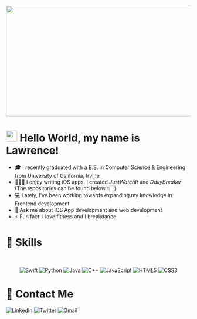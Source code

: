 <p align="center"> <img src="https://media2.giphy.com/media/de5bARu0SsXiU/200.gif" width="800" height="300"> </p>


# <img src="https://raw.githubusercontent.com/aemmadi/aemmadi/master/wave.gif" width="30px">&nbsp;Hello World, my name is Lawrence! 
- 🎓 I recently graduated with a B.S. in Computer Science & Engineering from University of California, Irvine
- 🧑🏻‍💻 I enjoy writing iOS apps. I created <em>JustWatchIt</em> and <em>DailyBreaker</em> (The repositories can be found below 👇🏻)
- 💻 Lately, I've been working towards expanding my knowledge in Frontend development
- 💬 Ask me about iOS App development and web development
- ⚡ Fun fact: I love fitness and I breakdance



# 📖 Skills
<br>
<p align="center">
<img alt="Swift" src="https://img.shields.io/badge/swift-%23FA7343.svg?&style=for-the-badge&logo=swift&logoColor=white"/> 
<img alt="Python" src="https://img.shields.io/badge/python%20-%2314354C.svg?&style=for-the-badge&logo=python&logoColor=white"/>
<img alt="Java" src="https://img.shields.io/badge/Java-ED8B00?style=for-the-badge&logo=java&logoColor=whitee"/>
<img alt="C++" src="https://img.shields.io/badge/c++%20-%2300599C.svg?&style=for-the-badge&logo=c%2B%2B&ogoColor=white"/>
<img alt="JavaScript" src="https://img.shields.io/badge/javascript%20-%23323330.svg?&style=for-the-badge&logo=javascript&logoColor=%23F7DF1E"/>
<img alt="HTML5" src="https://img.shields.io/badge/HTML5-E34F26?style=for-the-badge&logo=html5&logoColor=white"/>
<img alt="CSS3" src="https://img.shields.io/badge/CSS3-1572B6?style=for-the-badge&logo=css3&logoColor=white"/>
<p align="left">

 # 📖 Contact Me

 [![LinkedIn](https://img.shields.io/badge/linkedin-%230077B5.svg?&style=for-the-badge&logo=linkedin&logoColor=white)](https://www.linkedin.com/in/lawrencedizon/)
[![Twitter](https://img.shields.io/badge/twitter-%231DA1F2.svg?&style=for-the-badge&logo=twitter&logoColor=white)](https://twitter.com/ldizon8)
[<img alt="Gmail" src="https://img.shields.io/badge/Gmail-D14836?style=for-the-badge&logo=gmail&logoColor=white" />](mailto:cse.lawrencedan@gmail.com?subject=From%20GitHub&body=Hi,%20there.%20Found%20you%20on%20GitHub.)
<br>
